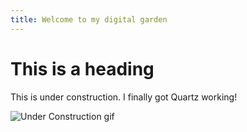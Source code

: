 ```yaml
---
title: Welcome to my digital garden
---
```


# This is a heading

This is under construction. I finally got Quartz working!

![Under Construction gif](https://binarycdn.b-cdn.net/under-construction.gif)